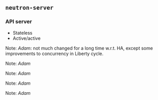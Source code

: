 ## `neutron-server`
### API server

- Stateless
- Active/active

Note: *Adam*: not much changed for a long time w.r.t. HA, except some
improvements to concurrency in Liberty cycle.


<!-- .slide: data-background-image="images/adam/00.svg" data-background-size="contain" -->
Note: *Adam*


<!-- .slide: data-background-image="images/adam/01.svg" data-background-size="contain" -->
Note: *Adam*


<!-- .slide: data-background-image="images/adam/02.svg" data-background-size="contain" -->
Note: *Adam*


<!-- .slide: data-background-image="images/adam/03.svg" data-background-size="contain" -->
Note: *Adam*